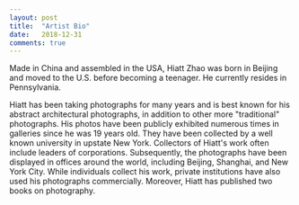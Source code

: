 ```yaml
---
layout: post
title:  "Artist Bio"
date:   2018-12-31
comments: true
---
```

Made in China and assembled in the USA, Hiatt Zhao was born in Beijing and moved to the U.S. before becoming a teenager. He currently resides in Pennsylvania.

Hiatt has been taking photographs for many years and is best known for his abstract architectural photographs, in addition to other more "traditional" photographs. His photos have been publicly exhibited numerous times in galleries since he was 19 years old. They have been collected by a well known university in upstate New York. Collectors of Hiatt's work often include leaders of corporations. Subsequently, the photographs have been displayed in offices around the world, including Beijing, Shanghai, and New York City. While individuals collect his work, private institutions have also used his photographs commercially. Moreover, Hiatt has published two books on photography.